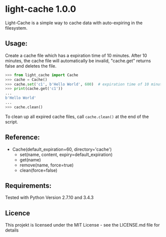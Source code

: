 # light-cache 1.0.0
Light-Cache is a simple way to cache data with auto-expiring in the filesystem.

## Usage:
Create a cache file which has a expiration time of 10 minutes.
After 10 minutes, the cache file will automatically be invalid, "cache.get" returns false and deletes the file.
```python
>>> from light_cache import Cache
>>> cache = Cache()
>>> cache.set('c1', b'Hello World', 600)  # expiration time of 10 minutes
>>> print(cache.get('c1'))
...
b'Hello World'
...
>>> cache.clean()
```

To clean up all expired cache files, call ```cache.clean()``` at the end of the script.

## Reference:
* Cache(default_expiration=60, directory='cache')
    * set(name, content, expiry=default_expiration)
    * get(name)
    * remove(name, force=true)
    * clean(force=false)

## Requirements:
Tested with Python Version 2.7.10 and 3.4.3

## Licence
This projekt is licensed under the MIT License - see the LICENSE.md file for details
